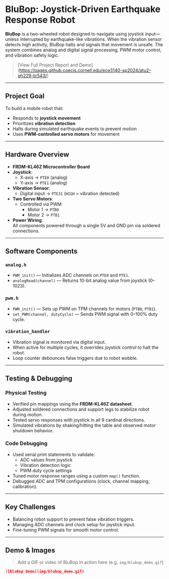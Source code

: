 # BluBop: Joystick-Driven Earthquake Response Robot

**BluBop** is a two-wheeled robot designed to navigate using joystick input—unless interrupted by earthquake-like vibrations. When the vibration sensor detects high activity, BluBop halts and signals that movement is unsafe. The system combines analog and digital signal processing, PWM motor control, and vibration safety logic.
> [View Full Project Report and Demo] (https://pages.github.coecis.cornell.edu/ece3140-sp2024/atu2-qh229-tc543/)

---

## Project Goal

To build a mobile robot that:
- Responds to **joystick movement**
- Prioritizes **vibration detection**
- Halts during simulated earthquake events to prevent motion
- Uses **PWM-controlled servo motors** for movement

---

## Hardware Overview

- **FRDM-KL46Z Microcontroller Board**
- **Joystick**:  
  - X-axis → `PTE0` (analog)  
  - Y-axis → `PTE1` (analog)
- **Vibration Sensor**:  
  - Digital input → `PTE31` (`HIGH` = vibration detected)
- **Two Servo Motors**:  
  - Controlled via PWM:  
    - Motor 1 → `PTB0`  
    - Motor 2 → `PTB1`
- **Power Wiring**:  
  All components powered through a single 5V and GND pin via soldered connections.

---

## Software Components

### `analog.h`
- `PWM_init()` — Initializes ADC channels on `PTE0` and `PTE1`.
- `analogRead(channel)` — Returns 10-bit analog value from joystick (0–1023).

### `pwm.h`
- `PWM_init()` — Sets up PWM on TPM channels for motors (`PTB0`, `PTB1`).
- `set_PWM(channel, dutyCycle)` — Sends PWM signal with 0–100% duty cycle.

### `vibration_handler`
- Vibration signal is monitored via digital input.
- When active for multiple cycles, it overrides joystick control to halt the robot.
- Loop counter debounces false triggers due to robot wobble.

---

## Testing & Debugging

### Physical Testing
- Verified pin mappings using the **FRDM-KL46Z datasheet**.
- Adjusted soldered connections and support legs to stabilize robot during motion.
- Tested servo responses with joystick in all 9 cardinal directions.
- Simulated vibrations by shaking/hitting the table and observed motor shutdown behavior.

### Code Debugging
- Used serial print statements to validate:
  - ADC values from joystick
  - Vibration detection logic
  - PWM duty cycle settings
- Tuned motor response ranges using a custom `map()` function.
- Debugged ADC and TPM configurations (clock, channel mapping, calibration).

---

## Key Challenges

- Balancing robot support to prevent false vibration triggers.
- Managing ADC channels and clock setup for joystick input.
- Fine-tuning PWM signals for smooth motor control.

---

## Demo & Images

> Add a GIF or video of BluBop in action here (e.g. `img/blubop_demo.gif`)

```markdown
![BluBop Demo](img/blubop_demo.gif)
